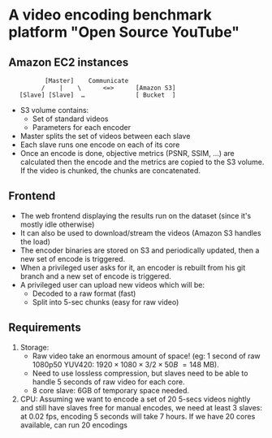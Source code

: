A video encoding benchmark platform "Open Source YouTube"
==================

Amazon EC2 instances
------------------

~~~~~~~
          [Master]    Communicate
         /    |    \      <=>      [Amazon S3]
   [Slave] [Slave]  …              [ Bucket  ]
~~~~~~~

* S3 volume contains:
    * Set of standard videos
    * Parameters for each encoder
* Master splits the set of videos between each slave
* Each slave runs one encode on each of its core
* Once an encode is done, objective metrics (PSNR, SSIM, …) are calculated then
  the encode and the metrics are copied to the S3 volume. If the video is
  chunked, the chunks are concatenated.

Frontend
------------------
* The web frontend displaying the results run on the dataset (since it's mostly
  idle otherwise)
* It can also be used to download/stream the videos (Amazon S3 handles the load)
* The encoder binaries are stored on S3 and periodically updated, then a new set
  of encode is triggered.
* When a privileged user asks for it, an encoder is rebuilt from his git branch
  and a new set of encode is triggered.
* A privileged user can upload new videos which will be:
    * Decoded to a raw format (fast)
    * Split into 5-sec chunks (easy for raw video)

Requirements
------------------
1. Storage:
    * Raw video take an enormous amount of space! (eg: 1 second of raw 1080p50
      YUV420: $1920 \times 1080 \times 3/2 \times 50 B ~= 148$ MB).
    * Need to use lossless compression, but slaves need to be able to handle 5
      seconds of raw video for each core.
    * 8 core slave: 6GB of temporary space needed.
2. CPU: Assuming we want to encode a set of 20 5-secs videos nightly and still
   have slaves free for manual encodes, we need at least 3 slaves: at 0.02 fps,
   encoding 5 seconds will take 7 hours. If we have 20 cores available, can run
   20 encodings
